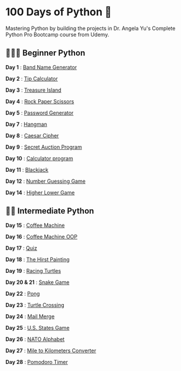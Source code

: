 # 100 Days of Python 🐍
Mastering Python by building the projects in Dr. Angela Yu's Complete Python Pro Bootcamp course from Udemy.

## 👩🏽‍💻 Beginner Python
**Day 1** : [Band Name Generator](https://github.com/May-95/python-projects/tree/main/Beginner/Day%2001%20—%20Band%20Name%20Generator)

**Day 2** : [Tip Calculator](https://github.com/May-95/python-projects/tree/main/Beginner/Day%2002%20—%20%20Tip%20Calculator)

**Day 3** : [Treasure Island](https://github.com/May-95/python-projects/tree/main/Beginner/Day%2003%20—%20%20Treasure%20Island)

**Day 4** : [Rock Paper Scissors](https://github.com/May-95/python-projects/tree/main/Beginner/Day%2004%20—%20%20Rock%20Paper%20Scissors)

**Day 5** : [Password Generator](https://github.com/May-95/python-projects/tree/main/Beginner/Day%2005%20—%20Password%20Generator)

**Day 7** : [Hangman](https://github.com/May-95/python-projects/tree/main/Beginner/Day%2007%20—%20Hangman)

**Day 8** : [Caesar Cipher](https://github.com/May-95/python-projects/tree/main/Beginner/Day%2008%20—%20%20Caesar%20Cipher)

**Day 9** : [Secret Auction Program](https://github.com/May-95/python-projects/tree/main/Beginner/Day%2009%20—%20Secret%20Auction%20Program)

**Day 10** : [Calculator program](https://github.com/May-95/python-projects/tree/main/Beginner/Day%2010%20—%20%20Calculator%20program)

**Day 11** : [Blackjack](https://github.com/May-95/python-projects/tree/main/Beginner/Day%2011%20—%20%20Blackjack)

**Day 12** : [Number Guessing Game](https://github.com/May-95/python-projects/tree/main/Beginner/Day%2012%20—%20%20Number%20Guessing%20Game)

**Day 14** : [Higher Lower Game](https://github.com/May-95/python-projects/tree/main/Beginner/Day%2014%20—%20%20Higher%20Lower%20Game)

## 🏋🏽 Intermediate Python
**Day 15** : [Coffee Machine](https://github.com/May-95/python-projects/tree/main/Intermediate/Day%2015%20—%20%20Coffee%20Machine)

**Day 16** : [Coffee Machine OOP](https://github.com/May-95/python-projects/tree/main/Intermediate/Day%2016%20—%20%20Coffee%20Machine%20OOP)

**Day 17** : [Quiz](https://github.com/May-95/python-projects/tree/main/Intermediate/Day%2017%20—%20%20Quiz%20)

**Day 18** : [The Hirst Painting](https://github.com/May-95/python-projects/tree/main/Intermediate/Day%2018%20—%20%20The%20Hirst%20Painting%20Project)

**Day 19** : [Racing Turtles](https://github.com/May-95/python-projects/tree/main/Intermediate/Day%2019%20—%20%20Racing%20Turtles)

**Day 20 & 21** : [Snake Game](https://github.com/May-95/python-projects/tree/main/Intermediate/Day%2020%20%26%2021%20—%20Snake%20Game)

**Day 22** : [Pong](https://github.com/May-95/python-projects/tree/main/Intermediate/Day%2022%20—%20Pong)

**Day 23** : [Turtle Crossing](https://github.com/May-95/python-projects/tree/main/Intermediate/Day%2023%20—%20Turtle%20Crossing)

**Day 24** : [Mail Merge](https://github.com/May-95/python-projects/tree/main/Intermediate/Day%2024%20—%20Mail%20Merge)

**Day 25** : [U.S. States Game](https://github.com/May-95/python-projects/tree/main/Intermediate/Day%2025%20—%20U.S.%20States%20Game)

**Day 26** : [NATO Alphabet](https://github.com/May-95/python-projects/tree/main/Intermediate/Day%2026%20—%20NATO%20Alphabet)

**Day 27** : [Mile to Kilometers Converter](https://github.com/May-95/python-projects/tree/main/Intermediate/Day%2027%20—%20Mile%20to%20Kilometers%20Converter)

**Day 28** : [Pomodoro Timer](https://github.com/May-95/python-projects/tree/main/Intermediate/Day%2028%20—%20Pomodoro%20Timer)

